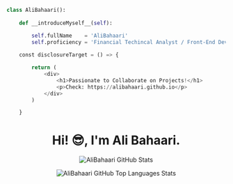 ```python
class AliBahaari():
    
    def __introduceMyself__(self):

        self.fullName    = 'AliBahaari'
        self.proficiency = 'Financial Techincal Analyst / Front-End Developer + Python / UI + UX'
        
    const disclosureTarget = () => {

        return (
            <div>
                <h1>Passionate to Collaborate on Projects!</h1>
                <p>Check: https://alibahaari.github.io</p>
            </div>
        )

    }
````

<h1 align="center">Hi! 😎, I'm Ali Bahaari.</h1>

<p align="center">
    <img align="center" src="https://github-readme-stats.vercel.app/api?username=AliBahaari&show_icons=true&hide_border=true&include_all_commits=true&theme=react" alt="AliBahaari GitHub Stats" />
</p>

<p align="center">
    <img align="center" src="https://github-readme-stats.vercel.app/api/top-langs/?username=AliBahaari&show_icons=true&hide_border=true&theme=react" alt="AliBahaari GitHub Top Languages Stats" />
</p>
